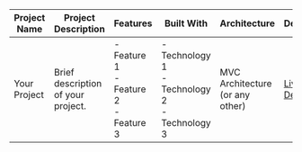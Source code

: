 <div style="overflow-x:auto;">

| Project Name | Project Description                | Features                                    | Built With                                           | Architecture                    | Demo                                    |
  |--------------|------------------------------------|---------------------------------------------|------------------------------------------------------|---------------------------------|-----------------------------------------|
| Your Project | Brief description of your project. | - Feature 1<br> - Feature 2<br> - Feature 3 | - Technology 1<br> - Technology 2<br> - Technology 3 | MVC Architecture (or any other) | [Live Demo](https://your-demo-link.com) |

</div>
